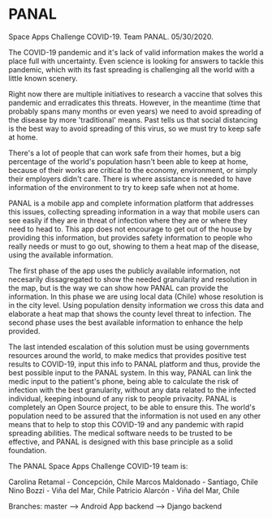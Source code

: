 # PANAL
Space Apps Challenge COVID-19. Team PANAL. 05/30/2020.

The COVID-19 pandemic and it's lack of valid information makes the world a place full with uncertainty. Even science is
looking for answers to tackle this pandemic, which with its fast spreading is challenging all the world with a little 
known scenery.

Right now there are multiple initiatives to research a vaccine that solves this pandemic and erradicates this threats.
However, in the meantime (time that probably spans many months or even years) we need to avoid spreading of the disease 
by more 'traditional' means. Past tells us that social distancing is the best way to avoid spreading of this virus, so 
we must try to keep safe at home. 

There's a lot of people that can work safe from their homes, but a big percentage of the world's population hasn't been 
able to keep at home, because of their works are critical to the economy, environment, or simply their employers didn't 
care. There is where assistance is needed to have information of the environment to try to keep safe when not at home. 

PANAL is a mobile app and complete information platform that addresses this issues, collecting spreading information in 
a way that mobile users can see easily if they are in threat of infection where they are or where they need to head to. 
This app does not encourage to get out of the house by providing this information, but provides safety information to 
people who really needs or must to go out, showing to them a heat map of the disease, using the available information.

The first phase of the app uses the publicly available information, not necesarily dissagregated to show the needed 
granularity and resolution in the map, but is the way we can show how PANAL can provide the information. In this phase 
we are using local data (Chile) whose resolution is in the city level. Using population density information we cross 
this data and elaborate a heat map that shows the county level threat to infection. The second phase uses the best 
available information to enhance the help provided.

The last intended escalation of this solution must be using governments resources around the world, to make medics that 
provides positive test results to COVID-19, input this info to PANAL platform and thus, provide the best possible input 
to the PANAL system. In this way, PANAL can link the medic input to the patient's phone, being able to calculate the risk of infection with the best granularity, without any data related to the infected individual, keeping inbound of any risk to people privacity. PANAL is completely an Open Source project, to be able to ensure this. The world's population need to be assured that the information is not used en any other means that to help to stop this COVID-19 and any pandemic with rapid spreading abilities. The medical software needs to be trusted to be effective, and PANAL is designed with this base principle as a solid foundation.

The PANAL Space Apps Challenge COVID-19 team is:

Carolina Retamal - Concepción, Chile
Marcos Maldonado - Santiago, Chile
Nino Bozzi - Viña del Mar, Chile
Patricio Alarcón - Viña del Mar, Chile


Branches: master  --> Android App
          backend --> Django backend
